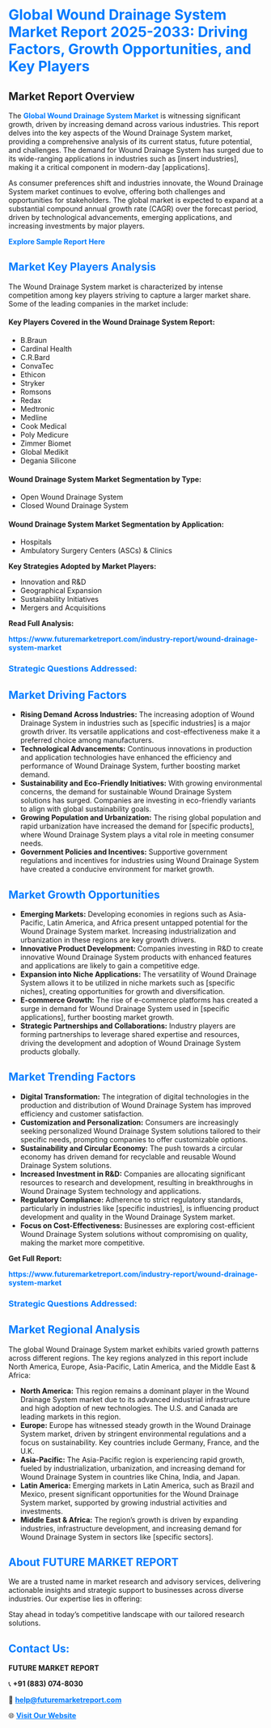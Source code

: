 <h1 style="color: #007BFF;">Global Wound Drainage System Market Report 2025-2033: Driving Factors, Growth Opportunities, and Key Players</h1>

<section id="overview">
<h2>Market Report Overview</h2>
<p>The <a href="https://www.futuremarketreport.com/industry-report/wound-drainage-system-market" style="color: #007BFF; text-decoration: none;"><strong>Global Wound Drainage System Market</strong></a> is witnessing significant growth, driven by increasing demand across various industries. This report delves into the key aspects of the Wound Drainage System market, providing a comprehensive analysis of its current status, future potential, and challenges. The demand for Wound Drainage System has surged due to its wide-ranging applications in industries such as [insert industries], making it a critical component in modern-day [applications].</p>
<p>As consumer preferences shift and industries innovate, the Wound Drainage System market continues to evolve, offering both challenges and opportunities for stakeholders. The global market is expected to expand at a substantial compound annual growth rate (CAGR) over the forecast period, driven by technological advancements, emerging applications, and increasing investments by major players.</p>
</section>

<section id="overview">
<p><a href="https://www.futuremarketreport.com/request-sample/reportId=88355" style="color: #007BFF; text-decoration: none;"><strong>Explore Sample Report Here</strong></a></p>
</section>

<section id="key-players">
<h2 style="color: #007BFF;">Market Key Players Analysis</h2>
<p>The Wound Drainage System market is characterized by intense competition among key players striving to capture a larger market share. Some of the leading companies in the market include:</p>
<h4>Key Players Covered in the Wound Drainage System Report:</h4>
<ul><li>B.Braun</li><li>Cardinal Health</li><li>C.R.Bard</li><li>ConvaTec</li><li>Ethicon</li><li>Stryker</li><li>Romsons</li><li>Redax</li><li>Medtronic</li><li>Medline</li><li>Cook Medical</li><li>Poly Medicure</li><li>Zimmer Biomet</li><li>Global Medikit</li><li>Degania Silicone</li></ul>
<h4>Wound Drainage System Market Segmentation by Type:</h4>
<ul><li>Open Wound Drainage System</li><li>Closed Wound Drainage System</li></ul>

<h4>Wound Drainage System Market Segmentation by Application:</h4>
<ul><li>Hospitals</li><li>Ambulatory Surgery Centers (ASCs) &amp; Clinics</li></ul>
<p><strong>Key Strategies Adopted by Market Players:</strong></p>
<ul>
<li>Innovation and R&D</li>
<li>Geographical Expansion</li>
<li>Sustainability Initiatives</li>
<li>Mergers and Acquisitions</li>
</ul>
</section>

<section>
<p><strong>Read Full Analysis: </strong></p><a href="https://www.futuremarketreport.com/industry-report/wound-drainage-system-market" style="color: #007BFF; text-decoration: none;"><strong>https://www.futuremarketreport.com/industry-report/wound-drainage-system-market</strong></a>
<h3 style="color: #007BFF;">Strategic Questions Addressed:</h3>
</section>

<section id="driving-factors">
<h2 style="color: #007BFF;">Market Driving Factors</h2>
<ul>
<li><strong>Rising Demand Across Industries:</strong> The increasing adoption of Wound Drainage System in industries such as [specific industries] is a major growth driver. Its versatile applications and cost-effectiveness make it a preferred choice among manufacturers.</li>
<li><strong>Technological Advancements:</strong> Continuous innovations in production and application technologies have enhanced the efficiency and performance of Wound Drainage System, further boosting market demand.</li>
<li><strong>Sustainability and Eco-Friendly Initiatives:</strong> With growing environmental concerns, the demand for sustainable Wound Drainage System solutions has surged. Companies are investing in eco-friendly variants to align with global sustainability goals.</li>
<li><strong>Growing Population and Urbanization:</strong> The rising global population and rapid urbanization have increased the demand for [specific products], where Wound Drainage System plays a vital role in meeting consumer needs.</li>
<li><strong>Government Policies and Incentives:</strong> Supportive government regulations and incentives for industries using Wound Drainage System have created a conducive environment for market growth.</li>
</ul>
</section>

<section id="growth-opportunities">
<h2 style="color: #007BFF;">Market Growth Opportunities</h2>
<ul>
<li><strong>Emerging Markets:</strong> Developing economies in regions such as Asia-Pacific, Latin America, and Africa present untapped potential for the Wound Drainage System market. Increasing industrialization and urbanization in these regions are key growth drivers.</li>
<li><strong>Innovative Product Development:</strong> Companies investing in R&D to create innovative Wound Drainage System products with enhanced features and applications are likely to gain a competitive edge.</li>
<li><strong>Expansion into Niche Applications:</strong> The versatility of Wound Drainage System allows it to be utilized in niche markets such as [specific niches], creating opportunities for growth and diversification.</li>
<li><strong>E-commerce Growth:</strong> The rise of e-commerce platforms has created a surge in demand for Wound Drainage System used in [specific applications], further boosting market growth.</li>
<li><strong>Strategic Partnerships and Collaborations:</strong> Industry players are forming partnerships to leverage shared expertise and resources, driving the development and adoption of Wound Drainage System products globally.</li>
</ul>
</section>

<section id="trending-factors">
<h2 style="color: #007BFF;">Market Trending Factors</h2>
<ul>
<li><strong>Digital Transformation:</strong> The integration of digital technologies in the production and distribution of Wound Drainage System has improved efficiency and customer satisfaction.</li>
<li><strong>Customization and Personalization:</strong> Consumers are increasingly seeking personalized Wound Drainage System solutions tailored to their specific needs, prompting companies to offer customizable options.</li>
<li><strong>Sustainability and Circular Economy:</strong> The push towards a circular economy has driven demand for recyclable and reusable Wound Drainage System solutions.</li>
<li><strong>Increased Investment in R&D:</strong> Companies are allocating significant resources to research and development, resulting in breakthroughs in Wound Drainage System technology and applications.</li>
<li><strong>Regulatory Compliance:</strong> Adherence to strict regulatory standards, particularly in industries like [specific industries], is influencing product development and quality in the Wound Drainage System market.</li>
<li><strong>Focus on Cost-Effectiveness:</strong> Businesses are exploring cost-efficient Wound Drainage System solutions without compromising on quality, making the market more competitive.</li>
</ul>
</section>

<section>
<p><strong>Get Full Report: </strong></p><a href="https://www.futuremarketreport.com/industry-report/wound-drainage-system-market" style="color: #007BFF; text-decoration: none;"><strong>https://www.futuremarketreport.com/industry-report/wound-drainage-system-market</strong></a>
<h3 style="color: #007BFF;">Strategic Questions Addressed:</h3>
</section>


<section id="regional-analysis">
<h2 style="color: #007BFF;">Market Regional Analysis</h2>
<p>The global Wound Drainage System market exhibits varied growth patterns across different regions. The key regions analyzed in this report include North America, Europe, Asia-Pacific, Latin America, and the Middle East & Africa:</p>
<ul>
<li><strong>North America:</strong> This region remains a dominant player in the Wound Drainage System market due to its advanced industrial infrastructure and high adoption of new technologies. The U.S. and Canada are leading markets in this region.</li>
<li><strong>Europe:</strong> Europe has witnessed steady growth in the Wound Drainage System market, driven by stringent environmental regulations and a focus on sustainability. Key countries include Germany, France, and the U.K.</li>
<li><strong>Asia-Pacific:</strong> The Asia-Pacific region is experiencing rapid growth, fueled by industrialization, urbanization, and increasing demand for Wound Drainage System in countries like China, India, and Japan.</li>
<li><strong>Latin America:</strong> Emerging markets in Latin America, such as Brazil and Mexico, present significant opportunities for the Wound Drainage System market, supported by growing industrial activities and investments.</li>
<li><strong>Middle East & Africa:</strong> The region’s growth is driven by expanding industries, infrastructure development, and increasing demand for Wound Drainage System in sectors like [specific sectors].</li>
</ul>
</section>

<footer>
<h2 style="color: #007BFF;">About FUTURE MARKET REPORT</h2>
<p>We are a trusted name in market research and advisory services, delivering actionable insights and strategic support to businesses across diverse industries. Our expertise lies in offering:</p>

<p>Stay ahead in today’s competitive landscape with our tailored research solutions.</p>

<h2 style="color: #007BFF;">Contact Us:</h2>
<p><strong>FUTURE MARKET REPORT</strong></p>
<p>📞 <strong>+91 (883) 074-8030</strong></p>
<p>📧 <strong><a href="mailto:help@futuremarketreport.com" style="color: #007BFF;">help@futuremarketreport.com</a></strong></p>
<p>🌐 <strong><a href="https://www.futuremarketreport.com/" style="color: #007BFF;">Visit Our Website</a></strong></p>
</footer>